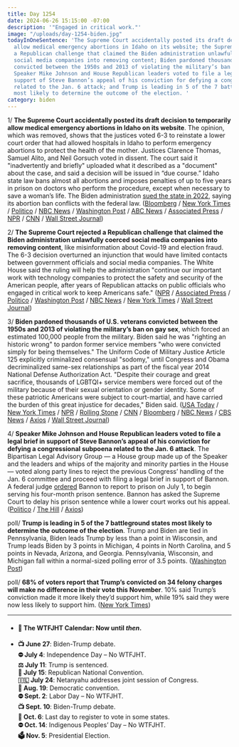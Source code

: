 ```yaml
---
title: Day 1254
date: 2024-06-26 15:15:00 -07:00
description: '"Engaged in critical work."'
image: "/uploads/day-1254-biden.jpg"
todayInOneSentence: 'The Supreme Court accidentally posted its draft decision to temporarily
  allow medical emergency abortions in Idaho on its website; the Supreme Court rejected
  a Republican challenge that claimed the Biden administration unlawfully coerced
  social media companies into removing content; Biden pardoned thousands of U.S. veterans
  convicted between the 1950s and 2013 of violating the military’s ban on gay sex;
  Speaker Mike Johnson and House Republican leaders voted to file a legal brief in
  support of Steve Bannon’s appeal of his conviction for defying a congressional subpoena
  related to the Jan. 6 attack; and Trump is leading in 5 of the 7 battleground states
  most likely to determine the outcome of the election. '
category: biden
---
```


1/ **The Supreme Court accidentally posted its draft decision to temporarily allow medical emergency abortions in Idaho on its website**. The opinion, which was removed, shows that the justices voted 6-3 to reinstate a lower court order that had allowed hospitals in Idaho to perform emergency abortions to protect the health of the mother. Justices Clarence Thomas, Samuel Alito, and Neil Gorsuch voted in dissent. The court said it "inadvertently and briefly" uploaded what it described as a "document" about the case, and said a decision will be issued in “due course.” Idaho state law bans almost all abortions and imposes penalties of up to five years in prison on doctors who perform the procedure, except when necessary to save a woman’s life. The Biden administration [sued the state in 2022](https://whatthefuckjusthappenedtoday.com/2022/08/02/day-560/#2-the-justice-department-sued-idaho), saying its abortion ban conflicts with the federal law. ([Bloomberg](https://www.bloomberg.com/news/articles/2024-06-26/us-supreme-court-poised-to-allow-emergency-abortions-in-idaho) / [New York Times](https://www.nytimes.com/2024/06/26/us/politics/supreme-court-abortion-idaho.html) / [Politico](https://www.politico.com/news/2024/06/26/idaho-restore-abortion-opinion-00165120) / [NBC News](https://www.nbcnews.com/politics/supreme-court/supreme-court-acknowledges-document-pending-abortion-case-accidentally-rcna159081) / [Washington Post](https://www.washingtonpost.com/politics/2024/06/26/supreme-court-emergency-abortions-idaho-decision/) / [ABC News](https://abcnews.go.com/Politics/supreme-court-inadvertently-uploads-document-ruling-idaho-abortion/story?id=111071015) / [Associated Press](https://apnews.com/article/supreme-court-emergency-abortion-idaho-fda6b6b8cefd026dea95011dfcf11426) / [NPR](https://www.npr.org/2024/06/26/nx-s1-5020548/supreme-court-emtala-abortions-accidental-post) / [CNN](https://www.cnn.com/politics/live-news/supreme-court-emergency-abortion-ruling-06-26-24/index.html) / [Wall Street Journal](https://www.wsj.com/us-news/law/supreme-court-draft-opinion-suggests-it-will-allow-emergency-abortions-62234e5b?mod=hp_lead_pos1))

2/ **The Supreme Court rejected a Republican challenge that claimed the Biden administration unlawfully coerced social media companies into removing content**, like misinformation about Covid-19 and election fraud. The 6-3 decision overturned an injunction that would have limited contacts between government officials and social media companies. The White House said the ruling will help the administration "continue our important work with technology companies to protect the safety and security of the American people, after years of Republican attacks on public officials who engaged in critical work to keep Americans safe." ([NPR](https://www.npr.org/2024/06/26/nx-s1-5003970/supreme-court-social-media-case) / [Associated Press](https://apnews.com/article/supreme-court-social-media-biden-administration-453b6ae8794548f960c4ebf72a534aff) / [Politico](https://www.politico.com/news/2024/06/26/biden-admin-cant-be-sued-for-pressuring-social-medias-to-remove-misinfo-00165051) / [Washington Post](https://www.washingtonpost.com/politics/2024/06/26/supreme-court-social-media-white-house/) / [NBC News](https://www.nbcnews.com/politics/supreme-court/supreme-court-tosses-claim-biden-administration-coerced-social-media-c-rcna151356) / [New York Times](https://www.nytimes.com/2024/06/26/us/politics/supreme-court-biden-free-speech.html) / [Wall Street Journal](https://www.wsj.com/us-news/law/supreme-court-rules-for-biden-administration-in-covid-era-speech-case-2e34ad25?mod=hp_lead_pos2))

3/ **Biden pardoned thousands of U.S. veterans convicted between the 1950s and 2013 of violating the military’s ban on gay sex**, which forced an estimated 100,000 people from the military. Biden said he was "righting an historic wrong" to pardon former service members "who were convicted simply for being themselves." The Uniform Code of Military Justice Article 125 explicitly criminalized consensual "sodomy," until Congress and Obama decriminalized same-sex relationships as part of the fiscal year 2014 National Defense Authorization Act. "Despite their courage and great sacrifice, thousands of LGBTQI+ service members were forced out of the military because of their sexual orientation or gender identity. Some of these patriotic Americans were subject to court-martial, and have carried the burden of this great injustice for decades," Biden said. ([USA Today](https://www.usatoday.com/story/news/politics/2024/06/26/biden-pardon-gay-veterans-convicted-military/74210419007/) / [New York Times](https://www.nytimes.com/2024/06/26/us/politics/biden-pardon-veterans-gay-sex.html) / [NPR](https://www.npr.org/2024/06/26/g-s1-6364/biden-pardon-troops-lgbtqi-sexuality) / [Rolling Stone](https://www.rollingstone.com/politics/politics-news/biden-pardons-lgbtq-veterans-convicted-1235046865/) / [CNN](https://www.cnn.com/2024/06/25/politics/biden-expected-pardon-veterans-convicted-gay-sex-law) / [Bloomberg](https://www.bloomberg.com/news/articles/2024-06-26/us-veterans-convicted-due-to-sexual-orientation-to-get-biden-pardon?sref=MIBMEEoj) / [NBC News](https://www.nbcnews.com/politics/white-house/biden-pardon-veterans-convicted-military-law-gay-sex-rcna158950) / [CBS News](https://www.cbsnews.com/news/biden-lgbtq-military-pardon/) / [Axios](https://www.axios.com/2024/06/26/biden-pardon-veteran-military-law-gay-sex) / [Wall Street Journal](https://www.wsj.com/politics/policy/biden-to-pardon-military-service-members-dismissed-for-their-sexual-orientation-9c57c480))

4/ **Speaker Mike Johnson and House Republican leaders voted to file a legal brief in support of Steve Bannon’s appeal of his conviction for defying a congressional subpoena related to the Jan. 6 attack**. The Bipartisan Legal Advisory Group — a House group made up of the Speaker and the leaders and whips of the majority and minority parties in the House — voted along party lines to reject the previous Congress’ handling of the Jan. 6 committee and proceed with filing a legal brief in support of Bannon. A federal judge [ordered](https://whatthefuckjusthappenedtoday.com/2024/06/06/day-1234/#2-a-federal-judge-ordered-steve-bann) Bannon to report to prison on July 1, to begin serving his four-month prison sentence. Bannon has asked the Supreme Court to delay his prison sentence while a lower court works out his appeal. ([Politico](https://www.politico.com/news/2024/06/25/bannon-johnson-jan-6-conviction-00165009) / [The Hill](https://thehill.com/homenews/4740358-speaker-mike-johnson-steve-bannon-appeal/) / [Axios](https://www.axios.com/2024/06/26/speaker-mike-johnson-steve-bannon-supreme-court-appeal))

poll/ **Trump is leading in 5 of the 7 battleground states most likely to determine the outcome of the election**. Trump and Biden are tied in Pennsylvania, Biden leads Trump by less than a point in Wisconsin, and Trump leads Biden by 3 points in Michigan, 4 points in North Carolina, and 5 points in Nevada, Arizona, and Georgia. Pennsylvania, Wisconsin, and Michigan fall within a normal-sized polling error of 3.5 points. ([Washington Post](https://www.washingtonpost.com/elections/interactive/2024/presidential-polling-averages/))

poll/ **68% of voters report that Trump’s convicted on 34 felony charges will make no difference in their vote this November**. 10% said Trump’s conviction made it more likely they’d support him, while 19% said they were now less likely to support him. ([New York Times](https://www.nytimes.com/2024/06/26/us/politics/trump-poll-hush-money-conviction.html))

---

* #### 📅 The WTFJHT Calendar: Now until *then*. 

* **📺 June 27**: Biden-Trump debate.\
**⛔️ July 4**: Independence Day – No WTFJHT. \
**⚖️ July 11**: Trump is sentenced.\
**🐘 July 15**: Republican National Convention.\
**🇮🇱 July 24**: Netanyahu addresses joint session of Congress.\
**🫏 Aug. 19**: Democratic convention.\
**⛔️ Sept. 2**: Labor Day – No WTFJHT. \
**📺 Sept. 10**: Biden-Trump debate.\
**📆 Oct. 6**: Last day to register to vote in some states. \
**⛔️ Oct. 14**: Indigenous Peoples’ Day – No WTFJHT. \
**🗳️ Nov. 5**: Presidential Election.

